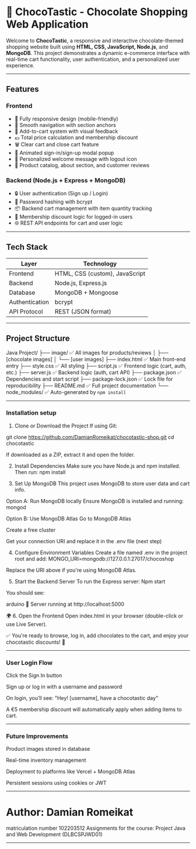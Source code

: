 # 🍫 ChocoTastic - Chocolate Shopping Web Application

Welcome to **ChocoTastic**, a responsive and interactive chocolate-themed shopping website built using **HTML, CSS, JavaScript, Node.js**, and **MongoDB**. This project demonstrates a dynamic e-commerce interface with real-time cart functionality, user authentication, and a personalized user experience.

--------------------------------------------------------------------------------------------------------------------------------------------

## Features

### Frontend
- 📱 Fully responsive design (mobile-friendly)
- 🧭 Smooth navigation with section anchors
- 🛒 Add-to-cart system with visual feedback
- 💶 Total price calculation and membership discount
- 🗑️ Clear cart and close cart feature
- 👤 Animated sign-in/sign-up modal popup
- 🔐 Personalized welcome message with logout icon
- 🧾 Product catalog, about section, and customer reviews

### Backend (Node.js + Express + MongoDB)
- 🔒 User authentication (Sign up / Login)
- 🧠 Password hashing with bcrypt
- 📦 Backend cart management with item quantity tracking
- 🎁 Membership discount logic for logged-in users
- 🌐 REST API endpoints for cart and user logic

--------------------------------------------------------------------------------------------------------------------------------------------

## Tech Stack

| Layer         | Technology                     |
|---------------|--------------------------------|
| Frontend      | HTML, CSS (custom), JavaScript |
| Backend       | Node.js, Express.js            |
| Database      | MongoDB + Mongoose             |
| Authentication| bcrypt                         |
| API Protocol  | REST (JSON format)             |

--------------------------------------------------------------------------------------------------------------------------------------------

##  Project Structure

Java Project/
├── image/                 ✅ All images for products/reviews
│   ├── [chocolate images]
│   └── [user images]
├── index.html             ✅ Main front-end entry
├── style.css              ✅ All styling
├── script.js              ✅ Frontend logic (cart, auth, etc.)
├── server.js              ✅ Backend logic (auth, cart API)
├── package.json           ✅ Dependencies and start script
├── package-lock.json      ✅ Lock file for reproducibility
├── README.md              ✅ Full project documentation
└── node_modules/          ✅ Auto-generated by `npm install`

--------------------------------------------------------------------------------------------------------------------------------------------
### Installation setup

 1. Clone or Download the Project
If using Git:

git clone https://github.com/DamianRomeikat/chocotastic-shop.git
cd chocotastic

If downloaded as a ZIP, extract it and open the folder.

2. Install Dependencies
Make sure you have Node.js and npm installed.
Then run:
npm install

 3. Set Up MongoDB
This project uses MongoDB to store user data and cart info.

Option A: Run MongoDB locally
Ensure MongoDB is installed and running:
mongod

Option B: Use MongoDB Atlas
Go to MongoDB Atlas

Create a free cluster

Get your connection URI and replace it in the .env file (next step)

4. Configure Environment Variables
Create a file named .env in the project root and add:
MONGO_URI=mongodb://127.0.0.1:27017/chocoshop

Replace the URI above if you're using MongoDB Atlas.

5. Start the Backend Server
To run the Express server:
Npm start

You should see:

arduino
🚀 Server running at http://localhost:5000

🌍 6. Open the Frontend
Open index.html in your browser (double-click or use Live Server).

✅ You're ready to browse, log in, add chocolates to the cart, and enjoy your chocotastic discounts! 🍫

--------------------------------------------------------------------------------------------------------------------------------------------
 ### User Login Flow
Click the Sign In button

Sign up or log in with a username and password

On login, you’ll see:
"Hey! [username], have a chocotastic day"

A €5 membership discount will automatically apply when adding items to cart.

--------------------------------------------------------------------------------------------------------------------------------------------
### Future Improvements
Product images stored in database

Real-time inventory management

Deployment to platforms like Vercel + MongoDB Atlas

Persistent sessions using cookies or JWT

--------------------------------------------------------------------------------------------------------------------------------------------
# Author: Damian Romeikat
matriculation number 102203512
Assignments for the course: Project Java and Web Development (DLBCSPJWD01)

--------------------------------------------------------------------------------------------------------------------------------------------